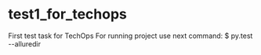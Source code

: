 # test1_for_techops
First test task for TechOps
For running project use next command:
$ py.test --alluredir
